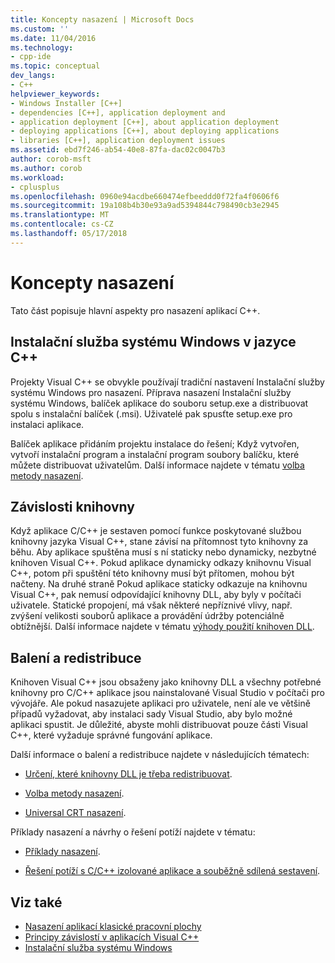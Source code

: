 ```yaml
---
title: Koncepty nasazení | Microsoft Docs
ms.custom: ''
ms.date: 11/04/2016
ms.technology:
- cpp-ide
ms.topic: conceptual
dev_langs:
- C++
helpviewer_keywords:
- Windows Installer [C++]
- dependencies [C++], application deployment and
- application deployment [C++], about application deployment
- deploying applications [C++], about deploying applications
- libraries [C++], application deployment issues
ms.assetid: ebd7f246-ab54-40e8-87fa-dac02c0047b3
author: corob-msft
ms.author: corob
ms.workload:
- cplusplus
ms.openlocfilehash: 0960e94acdbe660474efbeeddd0f72fa4f0606f6
ms.sourcegitcommit: 19a108b4b30e93a9ad5394844c798490cb3e2945
ms.translationtype: MT
ms.contentlocale: cs-CZ
ms.lasthandoff: 05/17/2018
---
```

# <a name="deployment-concepts"></a>Koncepty nasazení

Tato část popisuje hlavní aspekty pro nasazení aplikací C++.

## <a name="windows-installer-deployment-in-c"></a>Instalační služba systému Windows v jazyce C++

Projekty Visual C++ se obvykle používají tradiční nastavení Instalační služby systému Windows pro nasazení. Příprava nasazení Instalační služby systému Windows, balíček aplikace do souboru setup.exe a distribuovat spolu s instalační balíček (.msi). Uživatelé pak spusťte setup.exe pro instalaci aplikace.

Balíček aplikace přidáním projektu instalace do řešení; Když vytvořen, vytvoří instalační program a instalační program soubory balíčku, které můžete distribuovat uživatelům. Další informace najdete v tématu [volba metody nasazení](../ide/choosing-a-deployment-method.md).

## <a name="library-dependencies"></a>Závislosti knihovny

Když aplikace C/C++ je sestaven pomocí funkce poskytované službou knihovny jazyka Visual C++, stane závisí na přítomnost tyto knihovny za běhu. Aby aplikace spuštěna musí s ní staticky nebo dynamicky, nezbytné knihoven Visual C++. Pokud aplikace dynamicky odkazy knihovnu Visual C++, potom při spuštění této knihovny musí být přítomen, mohou být načteny. Na druhé straně Pokud aplikace staticky odkazuje na knihovnu Visual C++, pak nemusí odpovídající knihovny DLL, aby byly v počítači uživatele. Statické propojení, má však některé nepříznivé vlivy, např. zvýšení velikosti souborů aplikace a provádění údržby potenciálně obtížnější. Další informace najdete v tématu [výhody použití knihoven DLL](../build/dlls-in-visual-cpp.md#advantages-of-using-dlls).

## <a name="packaging-and-redistributing"></a>Balení a redistribuce

Knihoven Visual C++ jsou obsaženy jako knihovny DLL a všechny potřebné knihovny pro C/C++ aplikace jsou nainstalované Visual Studio v počítači pro vývojáře. Ale pokud nasazujete aplikaci pro uživatele, není ale ve většině případů vyžadovat, aby instalaci sady Visual Studio, aby bylo možné aplikaci spustit. Je důležité, abyste mohli distribuovat pouze části Visual C++, které vyžaduje správné fungování aplikace.

Další informace o balení a redistribuce najdete v následujících tématech:

- [Určení, které knihovny DLL je třeba redistribuovat](../ide/determining-which-dlls-to-redistribute.md).

- [Volba metody nasazení](../ide/choosing-a-deployment-method.md).

- [Universal CRT nasazení](universal-crt-deployment.md).

Příklady nasazení a návrhy o řešení potíží najdete v tématu:

- [Příklady nasazení](../ide/deployment-examples.md).

- [Řešení potíží s C/C++ izolované aplikace a souběžně sdílená sestavení](../build/troubleshooting-c-cpp-isolated-applications-and-side-by-side-assemblies.md).

## <a name="see-also"></a>Viz také

- [Nasazení aplikací klasické pracovní plochy](../ide/deploying-native-desktop-applications-visual-cpp.md)
- [Principy závislostí v aplikacích Visual C++](../ide/understanding-the-dependencies-of-a-visual-cpp-application.md)
- [Instalační služba systému Windows](http://msdn.microsoft.com/en-us/121be21b-b916-43e2-8f10-8b080516d2a0)
